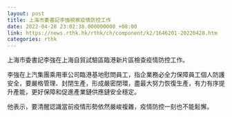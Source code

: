 ```yaml
---
layout: post
title: 上海市委書記李強視察疫情防控工作
date: 2022-04-28 23:02:38.000000000 +08:00
link: https://news.rthk.hk/rthk/ch/component/k2/1646201-20220428.htm
categories: rthk
---
```


上海市委書記李強在上海自貿試驗區臨港新片區檢查疫情防控工作。

李強在上汽集團乘用車公司臨港基地慰問員工，指企業務必全力保障員工個人防護安全，要嚴格管理、封閉生產，形成嚴密閉環，盡最大努力恢復生產，有力有序提升產能，更好保障和促進產業鏈供應鏈安全穩定。

他表示，要清醒認識當前疫情形勢依然嚴峻複雜，疫情防控一刻也不能鬆懈。
